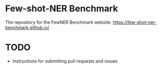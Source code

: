 # Few-shot-NER Benchmark
The repository for the FewNER Benchmark website: https://few-shot-ner-benchmark.github.io/

# TODO
- Instructions for submitting pull requests and issues

